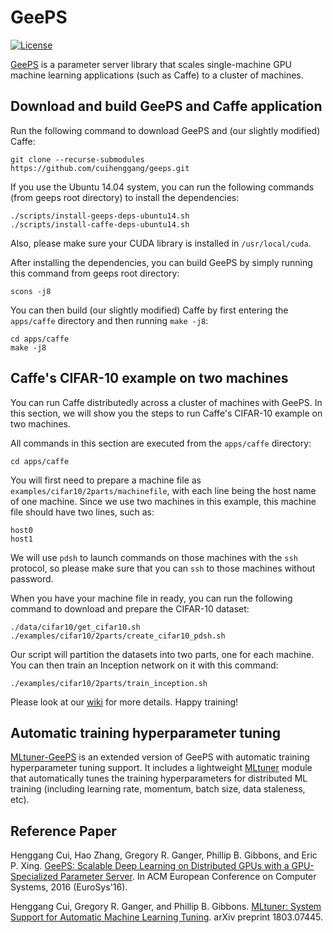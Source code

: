 # GeePS

[![License](https://img.shields.io/badge/license-BSD-blue.svg)](LICENSE)

[GeePS](https://cuihenggang.github.io/archive/paper/[eurosys16]geeps.pdf) is a parameter server library that scales single-machine GPU machine learning applications (such as Caffe) to a cluster of machines.


## Download and build GeePS and Caffe application

Run the following command to download GeePS and (our slightly modified) Caffe:

```
git clone --recurse-submodules https://github.com/cuihenggang/geeps.git
```

If you use the Ubuntu 14.04 system, you can run the following commands (from geeps root directory) to install the dependencies:

```
./scripts/install-geeps-deps-ubuntu14.sh
./scripts/install-caffe-deps-ubuntu14.sh
```

Also, please make sure your CUDA library is installed in `/usr/local/cuda`.

After installing the dependencies, you can build GeePS by simply running this command from geeps root directory:

```
scons -j8
```

You can then build (our slightly modified) Caffe by first entering the `apps/caffe` directory and then running `make -j8`:

```
cd apps/caffe
make -j8
```


## Caffe's CIFAR-10 example on two machines

You can run Caffe distributedly across a cluster of machines with GeePS. In this section, we will show you the steps to run Caffe's CIFAR-10 example on two machines.

All commands in this section are executed from the `apps/caffe` directory:

```
cd apps/caffe
```

You will first need to prepare a machine file as `examples/cifar10/2parts/machinefile`, with each line being the host name of one machine. Since we use two machines in this example, this machine file should have two lines, such as:

```
host0
host1
```

We will use `pdsh` to launch commands on those machines with the `ssh` protocol, so please make sure that you can `ssh` to those machines without password.

When you have your machine file in ready, you can run the following command to download and prepare the CIFAR-10 dataset:

```
./data/cifar10/get_cifar10.sh
./examples/cifar10/2parts/create_cifar10_pdsh.sh
```

Our script will partition the datasets into two parts, one for each machine. You can then train an Inception network on it with this command:

```
./examples/cifar10/2parts/train_inception.sh
```

Please look at our [wiki](https://github.com/cuihenggang/geeps/wiki) for more details. Happy training!


## Automatic training hyperparameter tuning

[MLtuner-GeePS]((https://github.com/cuihenggang/mltuner-geeps)) is an extended version of GeePS with automatic training hyperparameter tuning support. It includes a lightweight [MLtuner](https://cuihenggang.github.io/archive/paper/[arxiv]mltuner.pdf) module that automatically tunes the training hyperparameters for distributed ML training (including learning rate, momentum, batch size, data staleness, etc).


## Reference Paper

Henggang Cui, Hao Zhang, Gregory R. Ganger, Phillip B. Gibbons, and Eric P. Xing.
[GeePS: Scalable Deep Learning on Distributed GPUs with a GPU-Specialized Parameter Server](https://cuihenggang.github.io/archive/paper/[eurosys16]geeps.pdf).
In ACM European Conference on Computer Systems, 2016 (EuroSys'16).

Henggang Cui, Gregory R. Ganger, and Phillip B. Gibbons.
[MLtuner: System Support for Automatic Machine Learning Tuning](https://cuihenggang.github.io/archive/paper/[arxiv]mltuner.pdf).
arXiv preprint 1803.07445.


